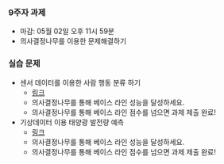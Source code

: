 
### 9주자 과제
- 마감: 05월 02일 오후 11시 59분
- 의사결정나무를 이용한 문제해결하기

### 실습 문제
- 센서 데이터를 이용한 사람 행동 분류 하기 
  - [링크]()
  - 의사결정나무를 통해 베이스 라인 성능을 달성하세요.
  - 의사결정나무를 통해 베이스 라인 점수를 넘으면 과제 제출 완료!
- 기상데이터 이용 태양광 발전량 예측
  - [링크]()
  - 의사결정나무를 통해 베이스 라인 성능을 달성하세요.
  - 의사결정나무를 통해 베이스 라인 점수를 넘으면 과제 제출 완료!



